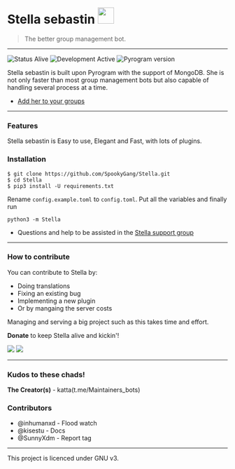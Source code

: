 # Stella sebastin <img src="https://cdn.discordapp.com/attachments/772889968838049802/845189008342777896/IMG_20210521_120844_190.jpg" width="37" height="37"> 
> The better group management bot.
<hr>

![Status Alive](https://img.shields.io/badge/Status-Alive-green.svg "Status Alive")
![Development Active](https://img.shields.io/badge/Development-Active-green.svg "Develoment Active")
![Pyrogram version](https://img.shields.io/badge/Pyrogram_version-Latest-orange.svg "Pyrogram version")

<p>Stella sebastin is built upon Pyrogram with the support of MongoDB. She is not only faster than most group management bots but also capable of handling several process at a time.</p>

- [Add her to your groups](https://t.me/eva_support_chat?startgroup=botstart)

<hr>

### Features

<p>Stella sebastin is Easy to use, Elegant and Fast, with lots of plugins.</p>

### Installation

```
$ git clone https://github.com/SpookyGang/Stella.git
$ cd Stella
$ pip3 install -U requirements.txt
```
Rename `config.example.toml` to `config.toml`. Put all the variables and finally run
```
python3 -m Stella
```
- Questions and help to be assisted in the [Stella support group](https://t.me/eva_support_chat)

<hr>

### How to contribute

<p>You can contribute to Stella by:</p>

- Doing translations
- Fixing an existing bug
- Implementing a new plugin
- Or by mangaing the server costs
<p>Managing and serving a big project such as this takes time and effort.</p> 

**Donate** to keep Stella alive and kickin'!
  
<a href=""><img src="https://img.shields.io/badge/Bitcoin-000000?style=for-the-badge&logo=bitcoin&logoColor=white"></a>
<a href=""><img src="https://img.shields.io/badge/Paytm-00457C?style=for-the-badge&logo=paytm&logoColor=white"></a>
  
<hr>
  
### Kudos to these chads!

**The Creator(s)** - katta(t.me/Maintainers_bots)

### Contributors

- @inhumanxd - Flood watch 
- @kisestu   - Docs
- @SunnyXdm  - Report tag 

<hr>
<p>This project is licenced under GNU v3.</p>
